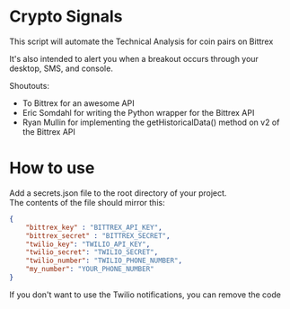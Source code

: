 # Crypto Signals

This script will automate the Technical Analysis for coin pairs on Bittrex

It's also intended to alert you when a breakout occurs through your desktop, SMS, and console.

Shoutouts:
* To Bittrex for an awesome API
* Eric Somdahl for writing the Python wrapper for the Bittrex API
* Ryan Mullin for implementing the getHistoricalData() method on v2 of the Bittrex API

# How to use

Add a secrets.json file to the root directory of your project.  
The contents of the file should mirror this:

```json
{
    "bittrex_key" : "BITTREX_API_KEY",
    "bittrex_secret" : "BITTREX_SECRET",
    "twilio_key": "TWILIO_API_KEY",
    "twilio_secret": "TWILIO_SECRET",
    "twilio_number": "TWILIO_PHONE_NUMBER",
    "my_number": "YOUR_PHONE_NUMBER"
}
```

If you don't want to use the Twilio notifications, you can remove the code
